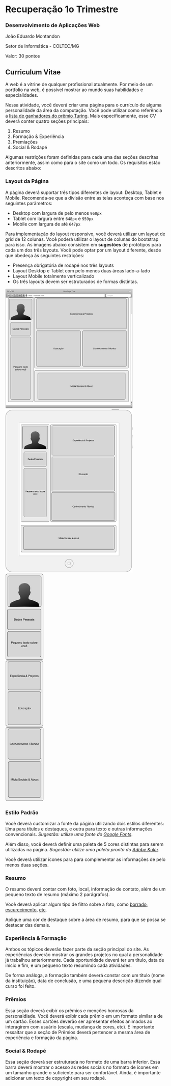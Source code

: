 # Recuperação 1o Trimestre

### Desenvolvimento de Aplicações Web 

João Eduardo Montandon

Setor de Informática - COLTEC/MG

Valor: 30 pontos

## Curriculum Vitae

A web é a vitrine de qualquer profissional atualmente. Por meio de um portfolio na web, é possível mostrar ao mundo suas habilidades e especialidades. 

Nessa atividade, você deverá criar uma página para o currículo de alguma personalidade da área da computação. Você pode utilizar como referência a [lista de ganhadores do prêmio Turing](https://pt.wikipedia.org/wiki/Pr%C3%AAmio_Turing). Mais especificamente, esse CV deverá conter quatro seções principais:

1. Resumo
2. Formação & Experiência
3. Premiações
4. Social & Rodapé

Algumas restrições foram definidas para cada uma das seções descritas anteriormente, assim como para o site como um todo. Os requisitos estão descritos abaixo:

### Layout da Página

A página deverá suportar três tipos diferentes de layout: Desktop, Tablet e Mobile. Recomenda-se que a divisão entre as telas aconteça com base nos seguintes parâmetros:

* Desktop com largura de pelo menos `960px`
* Tablet com largura entre `648px` e `959px`
* Mobile com largura de até `647px`

Para implementação do layout responsivo, você deverá utilizar um layout de grid de 12 colunas. Você poderá utilizar o layout de colunas do bootstrap para isso. As imagens abaixo consistem em **sugestões** de protótipos para cada um dos três layouts. Você pode optar por um layout diferente, desde que obedeça às seguintes restrições:

* Presença obrigatória de rodapé nos três layouts
* Layout Desktop e Tablet com pelo menos duas áreas lado-a-lado
* Layout Mobile totalmente verticalizado
* Os três layouts devem ser estruturados de formas distintas.

<img src="desktop.png" width="400px" />
<img src="tablet.png" width="400px" />
<img src="mobile.png" width="120px" />

### Estilo Padrão

Você deverá customizar a fonte da página utilizando dois estilos diferentes: Uma para títulos e destaques, e outra para texto e outras informações convencionais. *Sugestão: utilize uma fonte do [Google Fonts](https://fonts.google.com/)*.

Além disso, você deverá definir uma paleta de 5 cores distintas para serem utilizadas na página. *Sugestão: utilize uma paleta pronta do [Adobe Kuler](https://color.adobe.com/explore/?filter=random&time=all)*.

Você deverá utilizar ícones para para complementar as informações de pelo menos duas seções.

### Resumo

O resumo deverá contar com foto, local, informação de contato, além de um pequeno texto de resumo (máximo 2 parágrafos).

Você deverá aplicar algum tipo de filtro sobre a foto, como [borrado](https://www.w3schools.com/cssref/css3_pr_filter.asp), [escurecimento](https://www.w3schools.com/cssref/css3_pr_filter.asp), [etc](https://www.w3schools.com/cssref/css3_pr_filter.asp).

Aplique uma cor de destaque sobre a área de resumo, para que se possa se destacar das demais.

### Experiência & Formação

Ambos os tópicos deverão fazer parte da seção principal do site. As experiências deverão mostrar os grandes projetos no qual a personalidade já trabalhou anteriormente. Cada oportunidade deverá ter um título, data de início e fim, e um pequeno texto resumindo cada atividades.

De forma análoga, a formação também deverá constar com um título (nome da instituição), data de conclusão, e uma pequena descrição dizendo qual curso foi feito.

### Prêmios

Essa seção deverá exibir os prêmios e menções honrosas da personaldiade. Você deverá exibir cada prêmio em um formato similar a de um cartão. Esses cartões deverão ser apresentar efeitos animados ao interagirem com usuário (escala, mudança de cores, etc). É importante ressaltar que a seção de Prêmios deverá pertencer a mesma área de experiência e formação da página.

### Social & Rodapé

Essa seção deverá ser estruturada no formato de uma barra inferior. Essa barra deverá mostrar o acesso às redes sociais no formato de ícones em um tamanho grande o suficiente para ser confortável. Ainda, é importante adicionar um texto de copyright em seu rodapé.